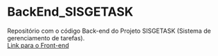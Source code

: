 # BackEnd_SISGETASK

Repositório com o código Back-end do Projeto SISGETASK (Sistema de gerenciamento de tarefas). </br>
[Link para o Front-end](https://github.com/peddro1/tarefas)
